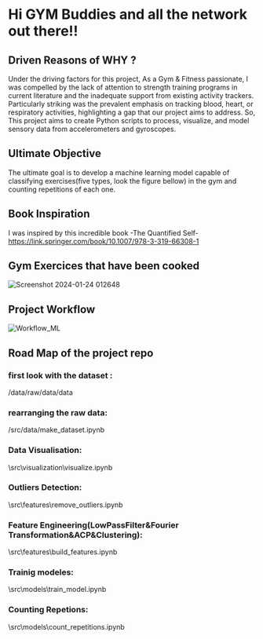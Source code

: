 # Hi GYM Buddies and all the network out there!!
## Driven Reasons of WHY ?
Under the driving factors for this project, As a Gym & Fitness passionate, I was compelled by the lack of attention to strength training programs in current literature and the inadequate support from existing activity trackers. Particularly striking was the prevalent emphasis on tracking blood, heart, or respiratory activities, highlighting a gap that our project aims to address.
So, This project aims to create Python scripts to process, visualize, and model sensory data from accelerometers and gyroscopes.
## Ultimate Objective
The ultimate goal is to develop a machine learning model capable of classifying exercises(five types, look the figure bellow) in the gym and counting repetitions of each one.
## Book Inspiration
I was inspired by this incredible book -The Quantified Self-
https://link.springer.com/book/10.1007/978-3-319-66308-1
## Gym Exercices that have been cooked
![Screenshot 2024-01-24 012648](https://github.com/ZAHIRA201/GYM_AI_Tracker/assets/120922044/7c8239fe-c753-410b-9035-c3731f8de25d)
## Project Workflow
![Workflow_ML](https://github.com/ZAHIRA201/GYM_AI_Tracker/assets/120922044/f76e3e44-b76b-495c-80d7-f4dc1a77d5a3)
## Road Map of the project repo
### first look with the dataset :
/data/raw/data/data
### rearranging the raw data: 
/src/data/make_dataset.ipynb
### Data Visualisation: 
\src\visualization\visualize.ipynb
### Outliers Detection: 
\src\features\remove_outliers.ipynb
### Feature Engineering(LowPassFilter&Fourier Transformation&ACP&Clustering): 
\src\features\build_features.ipynb
### Trainig modeles: 
\src\models\train_model.ipynb
### Counting Repetions: 
\src\models\count_repetitions.ipynb
